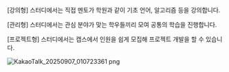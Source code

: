 
[강의형] 스터디에서는 직접 멘토가 학원과 같이 기초 언어, 알고리즘 등을 강의합니다.

[관리형] 스터디에서는 관심 분야가 맞는 학우들끼리 모여 공통의 학습을 진행합니다.

[프로젝트형] 스터디에서는 캡스에서 인원을 쉽게 모집해 프로젝트 개발을 할 수 있습니다.



![KakaoTalk_20250907_010723361 png](https://github.com/user-attachments/assets/0b4afadb-8491-4bb3-9507-a9851463290a)
